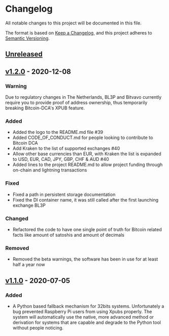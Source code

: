# Changelog
All notable changes to this project will be documented in this file.

The format is based on [Keep a Changelog](https://keepachangelog.com/en/1.0.0/),
and this project adheres to [Semantic Versioning](https://semver.org/spec/v2.0.0.html).

## [Unreleased]

## [v1.2.0] - 2020-12-08
### Warning
Due to regulatory changes in The Netherlands, BL3P and Bitvavo currently require you to provide proof of address ownership, thus temporarily breaking Bitcoin-DCA's XPUB feature.

### Added
* Added the logo to the README.md file #39
* Added CODE_OF_CONDUCT.md for people looking to contribute to Bitcoin DCA
* Add Kraken to the list of supported exchanges #40
* Allow other base currencies than EUR, with Kraken the list is expanded to USD, EUR, CAD, JPY, GBP, CHF & AUD #40
* Added lines to the project README.md to allow project funding through on-chain and lightning transactions

### Fixed
* Fixed a path in persistent storage documentation
* Fixed the DI container name, it was still called after the first launching exchange BL3P

### Changed
* Refactored the code to have one single point of truth for Bitcoin related facts like amount of satoshis and amount of decimals

### Removed
* Removed the beta warnings, the software has been in use for at least half a year now

## [v1.1.0] - 2020-07-05
### Added
* A Python based fallback mechanism for 32bits systems. Unfortunately a bug prevented Raspberry Pi users from using Xpubs properly. The system will automatically use the native, more advanced method or derivation for systems that are capable and degrade to the Python tool without people noticing.

[Unreleased]: https://github.com/Jorijn/bitcoin-dca/compare/v1.2.0...HEAD
[v1.2.0]: https://github.com/Jorijn/bitcoin-dca/compare/v1.1.0...v1.2.0
[v1.1.0]: https://github.com/Jorijn/bitcoin-dca/compare/v1.0.0...v1.1.0

